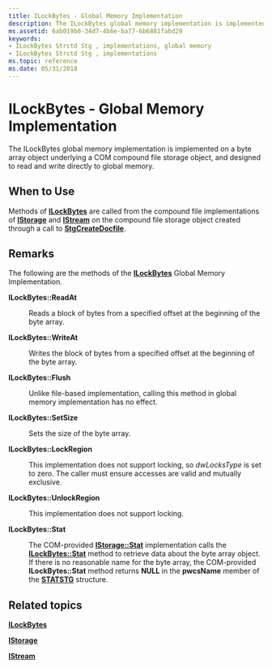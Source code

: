 ```yaml
---
title: ILockBytes - Global Memory Implementation
description: The ILockBytes global memory implementation is implemented on a byte array object underlying a COM compound file storage object, and designed to read and write directly to global memory.
ms.assetid: 6ab019b0-34d7-4b6e-ba77-6b6881fabd29
keywords:
- ILockBytes Strctd Stg , implementations, global memory
- ILockBytes Strctd Stg , implementations
ms.topic: reference
ms.date: 05/31/2018
---
```


# ILockBytes - Global Memory Implementation

The ILockBytes global memory implementation is implemented on a byte array object underlying a COM compound file storage object, and designed to read and write directly to global memory.

## When to Use

Methods of [**ILockBytes**](/windows/desktop/api/Objidl/nn-objidl-ilockbytes) are called from the compound file implementations of [**IStorage**](/windows/desktop/api/Objidl/nn-objidl-istorage) and [**IStream**](/windows/desktop/api/Objidl/nn-objidl-istream) on the compound file storage object created through a call to [**StgCreateDocfile**](/windows/desktop/api/coml2api/nf-coml2api-stgcreatedocfile).

## Remarks

The following are the methods of the [**ILockBytes**](/windows/desktop/api/Objidl/nn-objidl-ilockbytes) Global Memory Implementation.

<dl> <dt>

<span id="ILockBytes__ReadAt"></span><span id="ilockbytes__readat"></span><span id="ILOCKBYTES__READAT"></span>**ILockBytes::ReadAt**
</dt> <dd>

Reads a block of bytes from a specified offset at the beginning of the byte array.

</dd> <dt>

<span id="ILockBytes__WriteAt"></span><span id="ilockbytes__writeat"></span><span id="ILOCKBYTES__WRITEAT"></span>**ILockBytes::WriteAt**
</dt> <dd>

Writes the block of bytes from a specified offset at the beginning of the byte array.

</dd> <dt>

<span id="ILockBytes__Flush"></span><span id="ilockbytes__flush"></span><span id="ILOCKBYTES__FLUSH"></span>**ILockBytes::Flush**
</dt> <dd>

Unlike file-based implementation, calling this method in global memory implementation has no effect.

</dd> <dt>

<span id="ILockBytes__SetSize"></span><span id="ilockbytes__setsize"></span><span id="ILOCKBYTES__SETSIZE"></span>**ILockBytes::SetSize**
</dt> <dd>

Sets the size of the byte array.

</dd> <dt>

<span id="ILockBytes__LockRegion"></span><span id="ilockbytes__lockregion"></span><span id="ILOCKBYTES__LOCKREGION"></span>**ILockBytes::LockRegion**
</dt> <dd>

This implementation does not support locking, so *dwLocksType* is set to zero. The caller must ensure accesses are valid and mutually exclusive.

</dd> <dt>

<span id="ILockBytes__UnlockRegion"></span><span id="ilockbytes__unlockregion"></span><span id="ILOCKBYTES__UNLOCKREGION"></span>**ILockBytes::UnlockRegion**
</dt> <dd>

This implementation does not support locking.

</dd> <dt>

<span id="ILockBytes__Stat"></span><span id="ilockbytes__stat"></span><span id="ILOCKBYTES__STAT"></span>**ILockBytes::Stat**
</dt> <dd>

The COM-provided [**IStorage::Stat**](/windows/desktop/api/Objidl/nf-objidl-istorage-stat) implementation calls the [**ILockBytes::Stat**](/windows/desktop/api/Objidl/nf-objidl-ilockbytes-stat) method to retrieve data about the byte array object. If there is no reasonable name for the byte array, the COM-provided **ILockBytes::Stat** method returns **NULL** in the **pwcsName** member of the [**STATSTG**](/windows/win32/api/objidl/ns-objidl-statstg) structure.

</dd> </dl>

## Related topics

<dl> <dt>

[**ILockBytes**](/windows/desktop/api/Objidl/nn-objidl-ilockbytes)
</dt> <dt>

[**IStorage**](/windows/desktop/api/Objidl/nn-objidl-istorage)
</dt> <dt>

[**IStream**](/windows/desktop/api/Objidl/nn-objidl-istream)
</dt> </dl>

 

 





